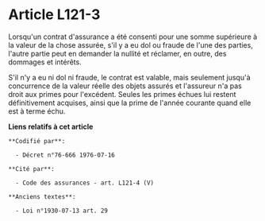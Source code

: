 # Article L121-3

Lorsqu'un contrat d'assurance a été consenti pour une somme supérieure à la valeur de la chose assurée, s'il y a eu dol ou
fraude de l'une des parties, l'autre partie peut en demander la nullité et réclamer, en outre, des dommages et intérêts.

S'il n'y a eu ni dol ni fraude, le contrat est valable, mais seulement jusqu'à concurrence de la valeur réelle des objets
assurés et l'assureur n'a pas droit aux primes pour l'excédent. Seules les primes échues lui restent définitivement acquises,
ainsi que la prime de l'année courante quand elle est à terme échu.

**Liens relatifs à cet article**

	**Codifié par**:

	  - Décret n°76-666 1976-07-16

	**Cité par**:

	  - Code des assurances - art. L121-4 (V)

	**Anciens textes**:

	  - Loi n°1930-07-13 art. 29
